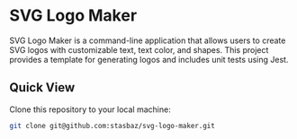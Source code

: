 # SVG Logo Maker

SVG Logo Maker is a command-line application that allows users to create SVG logos with customizable text, text color, and shapes. This project provides a template for generating logos and includes unit tests using Jest.

## Quick View

Clone this repository to your local machine: 

```bash
git clone git@github.com:stasbaz/svg-logo-maker.git
